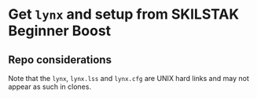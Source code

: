 # Get `lynx` and setup from SKILSTAK Beginner Boost

## Repo considerations

Note that the `lynx`, `lynx.lss` and `lynx.cfg` are UNIX hard links and may not appear as such in clones.

